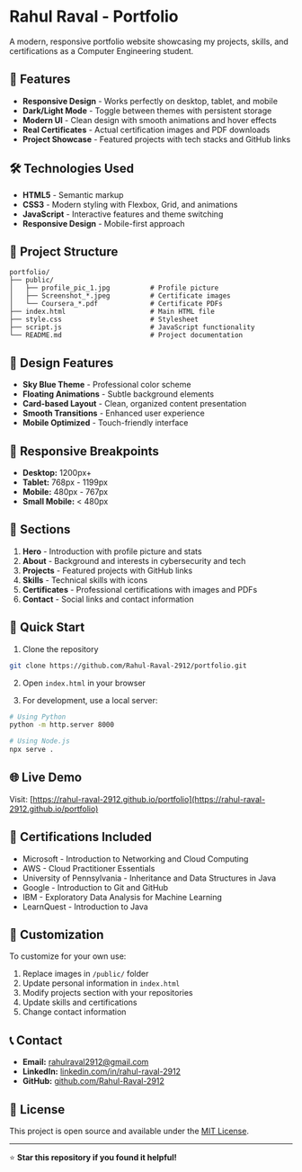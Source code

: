 # Rahul Raval - Portfolio

A modern, responsive portfolio website showcasing my projects, skills, and certifications as a Computer Engineering student.

## 🚀 Features

- **Responsive Design** - Works perfectly on desktop, tablet, and mobile
- **Dark/Light Mode** - Toggle between themes with persistent storage
- **Modern UI** - Clean design with smooth animations and hover effects
- **Real Certificates** - Actual certification images and PDF downloads
- **Project Showcase** - Featured projects with tech stacks and GitHub links

## 🛠️ Technologies Used

- **HTML5** - Semantic markup
- **CSS3** - Modern styling with Flexbox, Grid, and animations
- **JavaScript** - Interactive features and theme switching
- **Responsive Design** - Mobile-first approach

## 📁 Project Structure

```
portfolio/
├── public/
│   ├── profile_pic_1.jpg          # Profile picture
│   ├── Screenshot_*.jpeg          # Certificate images
│   └── Coursera_*.pdf             # Certificate PDFs
├── index.html                     # Main HTML file
├── style.css                      # Stylesheet
├── script.js                      # JavaScript functionality
└── README.md                      # Project documentation
```

## 🎨 Design Features

- **Sky Blue Theme** - Professional color scheme
- **Floating Animations** - Subtle background elements
- **Card-based Layout** - Clean, organized content presentation
- **Smooth Transitions** - Enhanced user experience
- **Mobile Optimized** - Touch-friendly interface

## 📱 Responsive Breakpoints

- **Desktop:** 1200px+
- **Tablet:** 768px - 1199px
- **Mobile:** 480px - 767px
- **Small Mobile:** < 480px

## 🌟 Sections

1. **Hero** - Introduction with profile picture and stats
2. **About** - Background and interests in cybersecurity and tech
3. **Projects** - Featured projects with GitHub links
4. **Skills** - Technical skills with icons
5. **Certificates** - Professional certifications with images and PDFs
6. **Contact** - Social links and contact information

## 🚀 Quick Start

1. Clone the repository
```bash
git clone https://github.com/Rahul-Raval-2912/portfolio.git
```

2. Open `index.html` in your browser

3. For development, use a local server:
```bash
# Using Python
python -m http.server 8000

# Using Node.js
npx serve .
```

## 🌐 Live Demo

Visit: [https://rahul-raval-2912.github.io/portfolio](https://rahul-raval-2912.github.io/portfolio)

## 📄 Certifications Included

- Microsoft - Introduction to Networking and Cloud Computing
- AWS - Cloud Practitioner Essentials
- University of Pennsylvania - Inheritance and Data Structures in Java
- Google - Introduction to Git and GitHub
- IBM - Exploratory Data Analysis for Machine Learning
- LearnQuest - Introduction to Java

## 🔧 Customization

To customize for your own use:

1. Replace images in `/public/` folder
2. Update personal information in `index.html`
3. Modify projects section with your repositories
4. Update skills and certifications
5. Change contact information

## 📞 Contact

- **Email:** rahulraval2912@gmail.com
- **LinkedIn:** [linkedin.com/in/rahul-raval-2912](https://linkedin.com/in/rahul-raval-2912)
- **GitHub:** [github.com/Rahul-Raval-2912](https://github.com/Rahul-Raval-2912)

## 📝 License

This project is open source and available under the [MIT License](LICENSE).

---

⭐ **Star this repository if you found it helpful!**